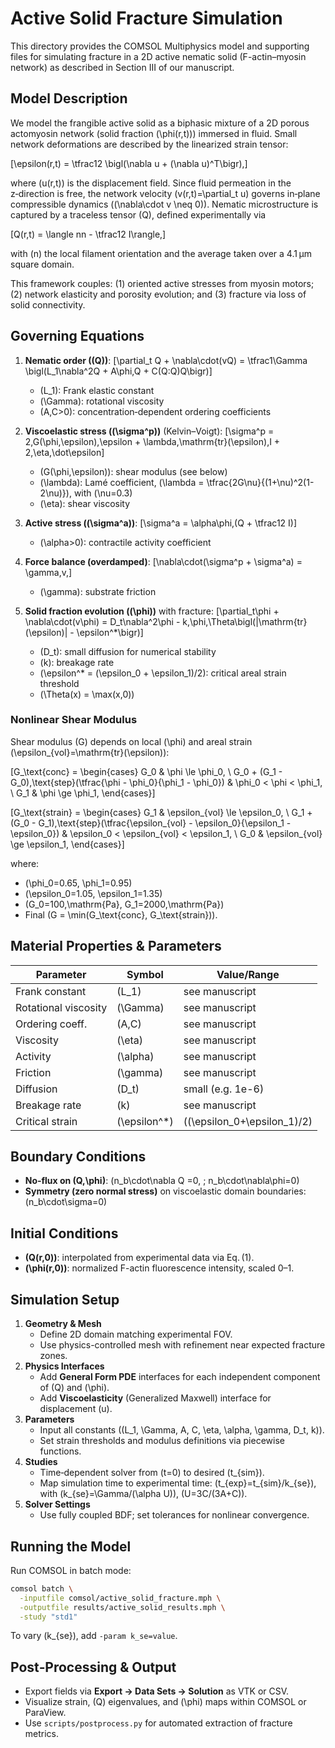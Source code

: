 # Active Solid Fracture Simulation

This directory provides the COMSOL Multiphysics model and supporting files for simulating fracture in a 2D active nematic solid (F-actin–myosin network) as described in Section III of our manuscript.

## Model Description

We model the frangible active solid as a biphasic mixture of a 2D porous actomyosin network (solid fraction \(\phi(r,t)\)) immersed in fluid. Small network deformations are described by the linearized strain tensor:

\[\epsilon(r,t) = \tfrac12 \bigl(\nabla u + (\nabla u)^T\bigr),\]

where \(u(r,t)\) is the displacement field. Since fluid permeation in the z‑direction is free, the network velocity \(v(r,t)=\partial_t u\) governs in‑plane compressible dynamics (\(\nabla\cdot v \neq 0\)). Nematic microstructure is captured by a traceless tensor \(Q\), defined experimentally via

\[Q(r,t) = \langle nn - \tfrac12 I\rangle,\]

with \(n\) the local filament orientation and the average taken over a 4.1 µm square domain.

This framework couples: (1) oriented active stresses from myosin motors; (2) network elasticity and porosity evolution; and (3) fracture via loss of solid connectivity.

## Governing Equations

1. **Nematic order (\(Q\))**:
   \[\partial_t Q + \nabla\cdot(vQ) = \tfrac1\Gamma \bigl(L_1\nabla^2Q + A\phi\,Q + C(Q:Q)Q\bigr)\]
   - \(L_1\): Frank elastic constant
   - \(\Gamma\): rotational viscosity
   - \(A,C>0\): concentration‑dependent ordering coefficients

2. **Viscoelastic stress (\(\sigma^p\))** (Kelvin–Voigt):
   \[\sigma^p = 2\,G(\phi,\epsilon)\,\epsilon + \lambda\,\mathrm{tr}(\epsilon)\,I + 2\,\eta\,\dot\epsilon\]
   - \(G(\phi,\epsilon)\): shear modulus (see below)
   - \(\lambda\): Lamé coefficient, \(\lambda = \tfrac{2G\nu}{(1+\nu)^2(1-2\nu)}\), with \(\nu=0.3\)
   - \(\eta\): shear viscosity

3. **Active stress (\(\sigma^a\))**:
   \[\sigma^a = \alpha\phi\,(Q + \tfrac12 I)\]
   - \(\alpha>0\): contractile activity coefficient

4. **Force balance (overdamped)**:
   \[\nabla\cdot(\sigma^p + \sigma^a) = \gamma\,v,\]
   - \(\gamma\): substrate friction

5. **Solid fraction evolution (\(\phi\))** with fracture:
   \[\partial_t\phi + \nabla\cdot(v\phi) = D_t\nabla^2\phi - k\,\phi\,\Theta\bigl(|\mathrm{tr}(\epsilon)| - \epsilon^*\bigr)\]
   - \(D_t\): small diffusion for numerical stability
   - \(k\): breakage rate
   - \(\epsilon^* = (\epsilon_0 + \epsilon_1)/2\): critical areal strain threshold
   - \(\Theta(x) = \max(x,0)\)

### Nonlinear Shear Modulus

Shear modulus \(G\) depends on local \(\phi\) and areal strain \(\epsilon_{vol}=\mathrm{tr}(\epsilon)\):

\[G_\text{conc} = \begin{cases}
G_0 & \phi \le \phi_0, \\
G_0 + (G_1 - G_0)\,\text{step}(\tfrac{\phi - \phi_0}{\phi_1 - \phi_0}) & \phi_0 < \phi < \phi_1, \\
G_1 & \phi \ge \phi_1,
\end{cases}\]

\[G_\text{strain} = \begin{cases}
G_1 & \epsilon_{vol} \le \epsilon_0, \\
G_1 + (G_0 - G_1)\,\text{step}(\tfrac{\epsilon_{vol} - \epsilon_0}{\epsilon_1 - \epsilon_0}) & \epsilon_0 < \epsilon_{vol} < \epsilon_1, \\
G_0 & \epsilon_{vol} \ge \epsilon_1,
\end{cases}\]

where:
- \(\phi_0=0.65, \phi_1=0.95\)
- \(\epsilon_0=1.05, \epsilon_1=1.35\)
- \(G_0=100\,\mathrm{Pa}, G_1=2000\,\mathrm{Pa}\)
- Final \(G = \min(G_\text{conc}, G_\text{strain})\).

## Material Properties & Parameters

| Parameter | Symbol      | Value/Range                   |
|-----------|-------------|-------------------------------|
| Frank constant      | \(L_1\)        | see manuscript               |
| Rotational viscosity| \(\Gamma\)    | see manuscript               |
| Ordering coeff.     | \(A,C\)        | see manuscript               |
| Viscosity           | \(\eta\)      | see manuscript               |
| Activity            | \(\alpha\)    | see manuscript               |
| Friction            | \(\gamma\)    | see manuscript               |
| Diffusion           | \(D_t\)        | small (e.g. 1e-6)            |
| Breakage rate       | \(k\)          | see manuscript               |
| Critical strain     | \(\epsilon^*\)| (\(\epsilon_0+\epsilon_1)/2\) |

## Boundary Conditions

- **No‑flux on \(Q,\phi\)**: \(n_b\cdot\nabla Q =0, \; n_b\cdot\nabla\phi=0\)
- **Symmetry (zero normal stress)** on viscoelastic domain boundaries: \(n_b\cdot\sigma=0\)

## Initial Conditions

- **\(Q(r,0)\)**: interpolated from experimental data via Eq. (1).
- **\(\phi(r,0)\)**: normalized F-actin fluorescence intensity, scaled 0–1.

## Simulation Setup

1. **Geometry & Mesh**
   - Define 2D domain matching experimental FOV.
   - Use physics-controlled mesh with refinement near expected fracture zones.
2. **Physics Interfaces**
   - Add **General Form PDE** interfaces for each independent component of \(Q\) and \(\phi\).
   - Add **Viscoelasticity** (Generalized Maxwell) interface for displacement \(u\).
3. **Parameters**
   - Input all constants (\(L_1, \Gamma, A, C, \eta, \alpha, \gamma, D_t, k\)).
   - Set strain thresholds and modulus definitions via piecewise functions.
4. **Studies**
   - Time‐dependent solver from \(t=0\) to desired \(t_{sim}\).
   - Map simulation time to experimental time: \(t_{exp}=t_{sim}/k_{se}\), with \(k_{se}=\Gamma/(\alpha U)\), \(U=3C/(3A+C)\).
5. **Solver Settings**
   - Use fully coupled BDF; set tolerances for nonlinear convergence.

## Running the Model

Run COMSOL in batch mode:
```bash
comsol batch \
  -inputfile comsol/active_solid_fracture.mph \
  -outputfile results/active_solid_results.mph \
  -study "std1"
```
To vary \(k_{se}\), add `-param k_se=value`.

## Post‑Processing & Output

- Export fields via **Export → Data Sets → Solution** as VTK or CSV.
- Visualize strain, \(Q\) eigenvalues, and \(\phi\) maps within COMSOL or ParaView.
- Use `scripts/postprocess.py` for automated extraction of fracture metrics.

